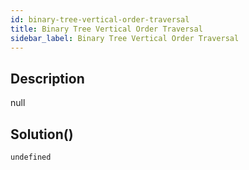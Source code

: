 ```yaml
---
id: binary-tree-vertical-order-traversal
title: Binary Tree Vertical Order Traversal
sidebar_label: Binary Tree Vertical Order Traversal
---
```

## Description
<div class="description">
null
</div>

## Solution()
```
undefined
```